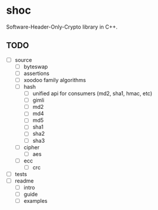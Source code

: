 # shoc

Software-Header-Only-Crypto library in C++.

## TODO

- [ ] source
    - [ ] byteswap
    - [ ] assertions
    - [ ] xoodoo family algorithms
    - [ ] hash
        - [ ] unified api for consumers (md2, sha1, hmac, etc)
        - [ ] gimli
        - [ ] md2
        - [ ] md4
        - [ ] md5
        - [ ] sha1
        - [ ] sha2
        - [ ] sha3
    - [ ] cipher
        - [ ] aes
    - [ ] ecc
        - [ ] crc
- [ ] tests
- [ ] readme
    - [ ] intro
    - [ ] guide
    - [ ] examples